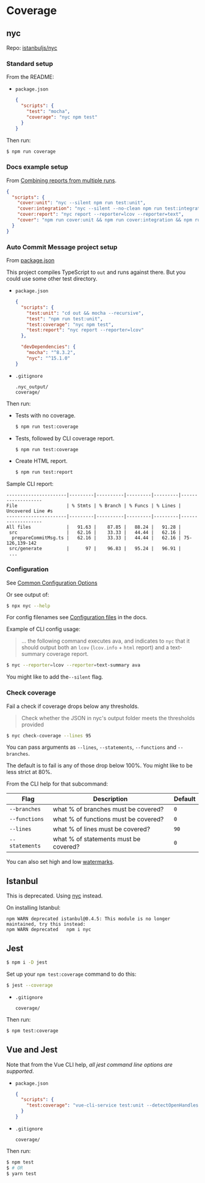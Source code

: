 # Coverage


## nyc

Repo: [istanbuljs/nyc](https://github.com/istanbuljs/nyc)

### Standard setup

From the README:

- `package.json`
    ```json
    {
      "scripts": {
        "test": "mocha",
        "coverage": "nyc npm test"
      }
    }
    ```

Then run:

```sh
$ npm run coverage
```

### Docs example setup

From [Combining reports from multiple runs](https://github.com/istanbuljs/nyc/blob/master/README.md#combining-reports-from-multiple-runs).

```json
{
  "scripts": {
    "cover:unit": "nyc --silent npm run test:unit",
    "cover:integration": "nyc --silent --no-clean npm run test:integration",
    "cover:report": "nyc report --reporter=lcov --reporter=text",
    "cover": "npm run cover:unit && npm run cover:integration && npm run cover:report"
  }
}
```

### Auto Commit Message project setup

From [package.json](https://github.com/MichaelCurrin/auto-commit-msg/blob/master/package.json)

This project compiles TypeScript to `out` and runs against there. But you could use some other test directory.

- `package.json`
    ```json
    {
      "scripts": {
        "test:unit": "cd out && mocha --recursive",
        "test": "npm run test:unit",
        "test:coverage": "nyc npm test",
        "test:report": "nyc report --reporter=lcov"
      },

      "devDependencies": {
        "mocha": "^8.3.2",
        "nyc": "^15.1.0"
    }
    ```
- `.gitignore`
    ```
    .nyc_output/
    coverage/
    ```

Then run:

- Tests with no coverage.
    ```sh
    $ npm run test:coverage
    ```
- Tests, followed by CLI coverage report.
    ```sh
    $ npm run test:coverage
    ```
- Create HTML report.
    ```sh
    $ npm run test:report
    ```
    
Sample CLI report:

```
----------------------|---------|----------|---------|---------|-------------------
File                  | % Stmts | % Branch | % Funcs | % Lines | Uncovered Line #s 
----------------------|---------|----------|---------|---------|-------------------
All files             |   91.63 |    87.85 |   88.24 |   91.28 |                   
 src                  |   62.16 |    33.33 |   44.44 |   62.16 |                   
  prepareCommitMsg.ts |   62.16 |    33.33 |   44.44 |   62.16 | 75-126,139-142    
 src/generate         |      97 |    96.83 |   95.24 |   96.91 |        
 ...
```

### Configuration

See [Common Configuration Options](https://github.com/istanbuljs/nyc#common-configuration-options)

Or see output of:

```sh
$ npx nyc --help
```

For config filenames see [Configuration files](https://github.com/istanbuljs/nyc/blob/master/README.md#configuration-files) in the docs.

Example of CLI config usage:

> ... the following command executes ava, and indicates to `nyc` that it should output both an `lcov` (`lcov.info` + `html` report) and a text-summary coverage report.

```sh
$ nyc --reporter=lcov --reporter=text-summary ava
```

You might like to add  the`--silent` flag.

### Check coverage

Fail a check if coverage drops below any thresholds.

> Check whether the JSON in nyc's output folder meets the thresholds provided

```sh
$ nyc check-coverage --lines 95
```

You can pass arguments as `--lines`, `--statements`, `--functions` and `--branches`.

The default is to fail is any of those drop below 100%. You might like to be less strict at 80%.

From the CLI help for that subcommand:

Flag | Description | Default
---  | --- | ---
`--branches` | what % of branches must be covered? | `0`
`--functions` | what % of functions must be covered? | `0`
`--lines` | what % of lines must be covered? | `90`
`--statements` | what % of statements must be covered? | `0`

You can also set high and low [watermarks](https://github.com/istanbuljs/nyc/blob/master/README.md#high-and-low-watermarks).


## Istanbul

This is deprecated. Using [nyc](#nyc) instead.

On installing Istanbul:

```
npm WARN deprecated istanbul@0.4.5: This module is no longer maintained, try this instead:
npm WARN deprecated   npm i nyc
```

## Jest

```sh
$ npm i -D jest
```

Set up your `npm test:coverage` command to do this:

```sh
$ jest --coverage
```

- `.gitignore`
    ```
    coverage/
    ```
    
Then run:

```sh
$ npm test:coverage
```


## Vue and Jest

Note that from the Vue CLI help, _all jest command line options are supported_.

- `package.json`
    ```json
    {
      "scripts": {
        "test:coverage": "vue-cli-service test:unit --detectOpenHandles --coverage",
      }
    }
    ```
- `.gitignore`
    ```
    coverage/
    ```

Then run:

```sh
$ npm test
$ # OR
$ yarn test
```

